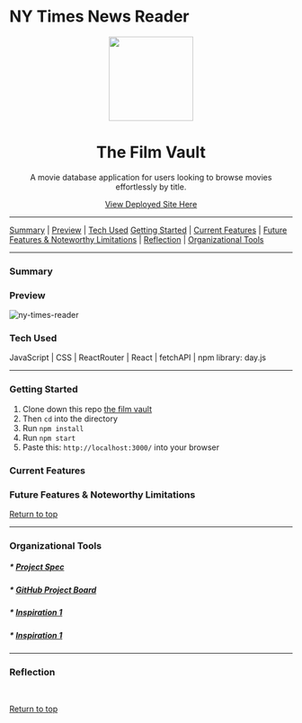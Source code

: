 # NY Times News Reader 

<div align="center"><img src="https://user-images.githubusercontent.com/80136642/140534509-c4254a9f-c4cc-4a87-ac9f-1b5f270dbaaf.png" height="150px" width="150px"/><h1>The Film Vault</h1>
<p>A movie database application for users looking to browse movies effortlessly by title.</p>
<a href="https://the-film-vault.herokuapp.com/">View Deployed Site Here</a>
</div>

---

[Summary](#summary) |
[Preview](#preview) |
[Tech Used](#tech-used)
[Getting Started](#getting-started) |
[Current Features](#current-features) |
[Future Features & Noteworthy Limitations](#future-features-&-noteworthy-limitations) |
[Reflection](#reflection) |
[Organizational Tools](#organizational-tools)
 
---

### Summary

### Preview
![ny-times-reader](https://user-images.githubusercontent.com/80136642/140536184-e5b7a64d-92c7-488c-b5b3-555081297b91.gif)
 
### Tech Used
JavaScript | CSS | ReactRouter | React | fetchAPI | npm library: day.js

---
### Getting Started
1. Clone down this repo [the film vault](https://github.com/ninabrissey/the-film-vault)
2. Then ```cd``` into the directory
3. Run ```npm install```
4. Run ```npm start```
5. Paste this: ```http://localhost:3000/``` into your browser

### Current Features


### Future Features & Noteworthy Limitations


[Return to top](#ny-times-news-reader)

---

### Organizational Tools
##### * [Project Spec](https://mod4.turing.edu/projects/take_home/take_home_fe)
##### * [GitHub Project Board](https://github.com/ninabrissey/ny-times-news-reader/projects/1)
##### * [Inspiration 1](https://www.nytimes.com/)
##### * [Inspiration 1](https://wordpress.org/themes/newsreaders/)

---

### Reflection
<br>


[Return to top](#ny-times-news-reader)

